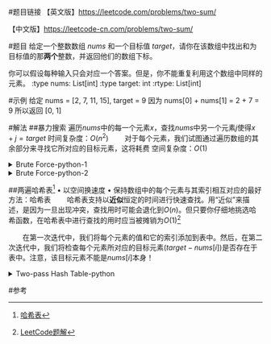 #题目链接
【英文版】https://leetcode.com/problems/two-sum/

【中文版】https://leetcode-cn.com/problems/two-sum/

#题目
给定一个整数数组 $nums$ 和一个目标值 $target$，请你在该数组中找出和为目标值的那**两个**整数，并返回他们的数组下标。

你可以假设每种输入只会对应一个答案。但是，你不能重复利用这个数组中同样的元素。
:type nums: List[int]
:type target: int
:rtype: List[int]


#示例
给定 nums = [2, 7, 11, 15], target = 9
因为 nums[0] + nums[1] = 2 + 7 = 9
所以返回 [0, 1]

#解法
##暴力搜索
遍历$nums$中的每一个元素$x$，查找$nums$中另一个元素$j$使得$x+j=target$
时间复杂度：$O(n^2)$
&emsp;&emsp;对于每个元素，我们试图通过遍历数组的其余部分来寻找它所对应的目标元素，这将耗费 
空间复杂度：$O(1)$

<details>
<summary>Brute Force-python-1</summary>

```python
class Solution(object):
    def twoSum(self, nums, target):
        index1=0
        index2=0
        for i in range(len(nums)):
            ele1=nums[i]
            for j in range(i+1,len(nums)):
                lel2=nums[j]
                if ele1+lel2==target:
                    index1=i
                    index2=j
                    break
        return index1,index2
```
结果
执行用时 :4172 ms, 在所有 Python 提交中击败了26.93%的用户
内存消耗 :12.7 MB, 在所有 Python 提交中击败了25.36%的用户

代码可精简部分
1. 无需定义变量index1、index2，直接在ele1+lel2==target部分return
2. 无需定义变量ele1、lel2，直接使用nums[i]、nums[j]
</details>

<details>
<summary>Brute Force-python-2</summary>

```python
class Solution(object):
    def twoSum(self, nums, target):
        for i in range(len(nums)):
            for j in range(i+1,len(nums)):
                if nums[i]+nums[j]==target:
                    return i,j
```
执行用时 :4996 ms, 在所有 Python 提交中击败了16.95%的用户
内存消耗 :12.4 MB, 在所有 Python 提交中击败了37.72%的用户
</details>

##两遍哈希表[^HashTable]
• 以空间换速度
• 保持数组中的每个元素与其索引相互对应的最好方法：哈希表
&emsp;&emsp;哈希表支持以**近似**恒定的时间进行快速查找。用“近似”来描述，是因为一旦出现冲突，查找用时可能会退化到$O(n)$。但只要你仔细地挑选哈希函数，在哈希表中进行查找的用时应当被摊销为$O(1)$[^LeetCode]

&emsp;&emsp;在第一次迭代中，我们将每个元素的值和它的索引添加到表中。然后，在第二次迭代中，我们将检查每个元素所对应的目标元素$(target - nums[i])$是否存在于表中。注意，该目标元素不能是$nums[i]$本身！

<details>
<summary>Two-pass Hash Table-python</summary>

```python
class Solution(object):
    def twoSum(self, nums, target):
        dict={}
        for i in range(len(nums)):
            dict[str(nums[i])]=i
        for i in range(len(nums)):
            if str(target-nums[i])in dict and dict[str(target-nums[i])]!=i:
                return i,dict[str(target-nums[i])]
```
结果
执行用时 :44 ms, 在所有 Python 提交中击败了92.95%的用户
内存消耗 :14.2 MB, 在所有 Python 提交中击败了5.01%的用户

</details>



#参考
[^LeetCode]: [LeetCode题解](https://leetcode-cn.com/problems/)
[^HashTable]: [哈希表](https://baike.baidu.com/item/%E5%93%88%E5%B8%8C%E8%A1%A8/5981869?fr=aladdin)
